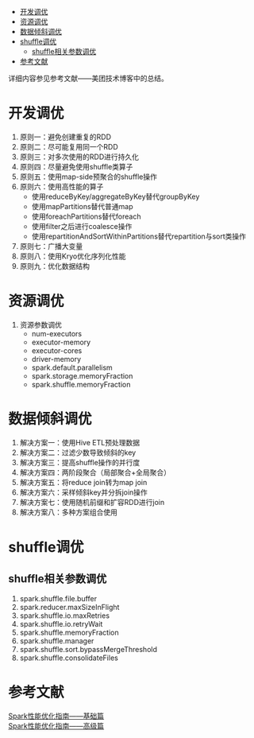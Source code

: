 * [开发调优](#开发调优)
* [资源调优](#资源调优)
* [数据倾斜调优](#数据倾斜调优)
* [shuffle调优](#shuffle调优)
    * [shuffle相关参数调优](#shuffle相关参数调优)
* [参考文献](#参考文献)

详细内容参见参考文献——美团技术博客中的总结。
# 开发调优
1. 原则一：避免创建重复的RDD
2. 原则二：尽可能复用同一个RDD
3. 原则三：对多次使用的RDD进行持久化
4. 原则四：尽量避免使用shuffle类算子
5. 原则五：使用map-side预聚合的shuffle操作
6. 原则六：使用高性能的算子
    - 使用reduceByKey/aggregateByKey替代groupByKey
    - 使用mapPartitions替代普通map
    - 使用foreachPartitions替代foreach
    - 使用filter之后进行coalesce操作
    - 使用repartitionAndSortWithinPartitions替代repartition与sort类操作
7. 原则七：广播大变量
8. 原则八：使用Kryo优化序列化性能
9. 原则九：优化数据结构

# 资源调优
1. 资源参数调优
    - num-executors
    - executor-memory
    - executor-cores
    - driver-memory
    - spark.default.parallelism
    - spark.storage.memoryFraction
    - spark.shuffle.memoryFraction

# 数据倾斜调优
1. 解决方案一：使用Hive ETL预处理数据
2. 解决方案二：过滤少数导致倾斜的key
3. 解决方案三：提高shuffle操作的并行度
4. 解决方案四：两阶段聚合（局部聚合+全局聚合）
5. 解决方案五：将reduce join转为map join
6. 解决方案六：采样倾斜key并分拆join操作
7. 解决方案七：使用随机前缀和扩容RDD进行join
8. 解决方案八：多种方案组合使用

# shuffle调优
## shuffle相关参数调优
1. spark.shuffle.file.buffer
2. spark.reducer.maxSizeInFlight
3. spark.shuffle.io.maxRetries
4. spark.shuffle.io.retryWait
5. spark.shuffle.memoryFraction
6. spark.shuffle.manager
7. spark.shuffle.sort.bypassMergeThreshold
8. spark.shuffle.consolidateFiles


# 参考文献
[Spark性能优化指南——基础篇](https://tech.meituan.com/spark_tuning_basic.html)    
[Spark性能优化指南——高级篇](https://tech.meituan.com/spark_tuning_pro.html)   